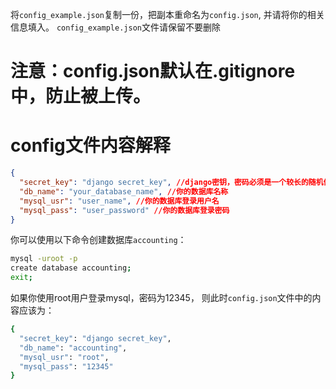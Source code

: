 将`config_example.json`复制一份，把副本重命名为`config.json`, 并请将你的相关信息填入。
`config_example.json`文件请保留不要删除
# 注意：config.json默认在.gitignore中，防止被上传。

# config文件内容解释
```json
{
  "secret_key": "django secret_key", //django密钥，密码必须是一个较长的随机值，且被妥善保存。
  "db_name": "your_database_name", //你的数据库名称
  "mysql_usr": "user_name", //你的数据库登录用户名
  "mysql_pass": "user_password" //你的数据库登录密码
}
```

你可以使用以下命令创建数据库`accounting`：
```bash
mysql -uroot -p
create database accounting;
exit;
```
如果你使用root用户登录mysql，密码为12345，
则此时`config.json`文件中的内容应该为：
```bash
{
  "secret_key": "django secret_key",
  "db_name": "accounting",
  "mysql_usr": "root",
  "mysql_pass": "12345"
}
```

